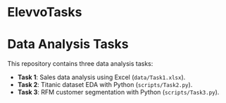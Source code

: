 # ElevvoTasks
# Data Analysis Tasks
This repository contains three data analysis tasks:
- **Task 1**: Sales data analysis using Excel (`data/Task1.xlsx`).
- **Task 2**: Titanic dataset EDA with Python (`scripts/Task2.py`).
- **Task 3**: RFM customer segmentation with Python (`scripts/Task3.py`).
